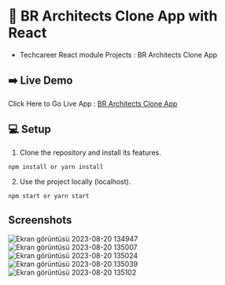 # 🏢 BR Architects Clone App with React

- Techcareer React module Projects : BR Architects Clone App

## ➡️ Live Demo

Click Here to Go Live App : [BR Architects Clone App](https://furkanlebit7-architects-clone.netlify.app/#home)

## :computer: Setup

1. Clone the repository and install its features.

```
npm install or yarn install
```

2. Use the project locally (localhost).

```
npm start or yarn start
```

## Screenshots

![Ekran görüntüsü 2023-08-20 134947](https://github.com/furkanlebit7/Techcareer-Bootcamp/assets/59422278/27663d2b-f65e-47fb-adb8-6130214751ab)
![Ekran görüntüsü 2023-08-20 135007](https://github.com/furkanlebit7/Techcareer-Bootcamp/assets/59422278/fc366267-55cd-469e-974b-19203d5d286e)
![Ekran görüntüsü 2023-08-20 135024](https://github.com/furkanlebit7/Techcareer-Bootcamp/assets/59422278/a0dd1dea-5a76-47c0-844f-4fd7bf017b99)
![Ekran görüntüsü 2023-08-20 135039](https://github.com/furkanlebit7/Techcareer-Bootcamp/assets/59422278/9509a496-35cf-447a-84d6-5f3aaff79fc1)
![Ekran görüntüsü 2023-08-20 135102](https://github.com/furkanlebit7/Techcareer-Bootcamp/assets/59422278/32985806-71ec-4a5e-bb21-58e4ec5df4c3)
